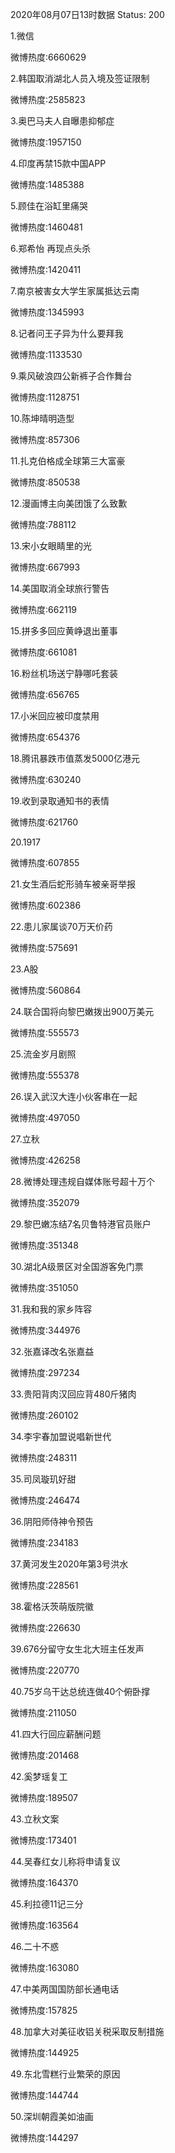2020年08月07日13时数据
Status: 200

1.微信

微博热度:6660629

2.韩国取消湖北人员入境及签证限制

微博热度:2585823

3.奥巴马夫人自曝患抑郁症

微博热度:1957150

4.印度再禁15款中国APP

微博热度:1485388

5.顾佳在浴缸里痛哭

微博热度:1460481

6.郑希怡 再现点头杀

微博热度:1420411

7.南京被害女大学生家属抵达云南

微博热度:1345993

8.记者问王子异为什么要拜我

微博热度:1133530

9.乘风破浪四公新裤子合作舞台

微博热度:1128751

10.陈坤晴明造型

微博热度:857306

11.扎克伯格成全球第三大富豪

微博热度:850538

12.漫画博主向美团饿了么致歉

微博热度:788112

13.宋小女眼睛里的光

微博热度:667993

14.美国取消全球旅行警告

微博热度:662119

15.拼多多回应黄峥退出董事

微博热度:661081

16.粉丝机场送宁静哪吒套装

微博热度:656765

17.小米回应被印度禁用

微博热度:654376

18.腾讯暴跌市值蒸发5000亿港元

微博热度:630240

19.收到录取通知书的表情

微博热度:621760

20.1917

微博热度:607855

21.女生酒后蛇形骑车被亲哥举报

微博热度:602386

22.患儿家属谈70万天价药

微博热度:575691

23.A股

微博热度:560864

24.联合国将向黎巴嫩拨出900万美元

微博热度:555573

25.流金岁月剧照

微博热度:555378

26.误入武汉大连小伙客串在一起

微博热度:497050

27.立秋

微博热度:426258

28.微博处理违规自媒体账号超十万个

微博热度:352079

29.黎巴嫩冻结7名贝鲁特港官员账户

微博热度:351348

30.湖北A级景区对全国游客免门票

微博热度:351050

31.我和我的家乡阵容

微博热度:344976

32.张嘉译改名张嘉益

微博热度:297234

33.贵阳背肉汉回应背480斤猪肉

微博热度:260102

34.李宇春加盟说唱新世代

微博热度:248311

35.司凤璇玑好甜

微博热度:246474

36.阴阳师侍神令预告

微博热度:234183

37.黄河发生2020年第3号洪水

微博热度:228561

38.霍格沃茨萌版院徽

微博热度:226630

39.676分留守女生北大班主任发声

微博热度:220770

40.75岁乌干达总统连做40个俯卧撑

微博热度:211050

41.四大行回应薪酬问题

微博热度:201468

42.奚梦瑶复工

微博热度:189507

43.立秋文案

微博热度:173401

44.吴春红女儿称将申请复议

微博热度:164370

45.利拉德11记三分

微博热度:163564

46.二十不惑

微博热度:163080

47.中美两国国防部长通电话

微博热度:157825

48.加拿大对美征收铝关税采取反制措施

微博热度:144925

49.东北雪糕行业繁荣的原因

微博热度:144744

50.深圳朝霞美如油画

微博热度:144297

